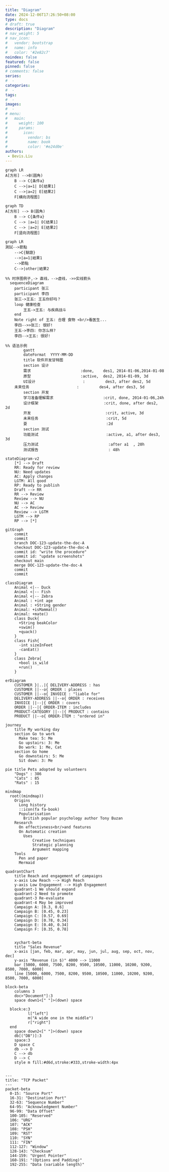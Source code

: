 ```yaml
---
title: "Diagram"
date: 2024-12-06T17:26:50+08:00
type: docs
# draft: true
description: "Diagram"
# nav_weight: 5
# nav_icon:
#   vendor: bootstrap
#   name: info
#   color: '#2e82c7'
noindex: false
featured: false
pinned: false
# comments: false
series:
#  - 
categories:
#  - 
tags:
#  - 
images:
#  - 
# menu:
#   main:
#     weight: 100
#     params:
#       icon:
#         vendor: bs
#         name: book
#         color: '#e24d0e'
authors:
 - Bevis.Liu
---
```


```mermaid
graph LR
A[方形] -->B(圆角)
    B --> C{条件a}
    C -->|a=1| D[结果1]
    C -->|a=2| E[结果2]
    F[横向流程图]
```

```mermaid
graph TD
A[方形] --> B(圆角)
    B --> C{条件a}
    C --> |a=1| D[结果1]
    C --> |a=2| E[结果2]
    F[竖向流程图]
```

```mermaid
graph LR
測試-->節點
    -->C{驗證}
    -->|a=1|結果1
    -->節點
    C-->|other|結果2
```

```mermaid
%% 时序图例子,-> 直线，-->虚线，->>实线箭头
  sequenceDiagram
    participant 张三
    participant 李四
    张三->王五: 王五你好吗？
    loop 健康检查
        王五->王五: 与疾病战斗
    end
    Note right of 王五: 合理 食物 <br/>看医生...
    李四-->>张三: 很好!
    王五->李四: 你怎么样?
    李四-->王五: 很好!
```

```mermaid
%% 语法示例
        gantt
        dateFormat  YYYY-MM-DD
        title 软件开发甘特图
        section 设计
        需求                      :done,    des1, 2014-01-06,2014-01-08
        原型                      :active,  des2, 2014-01-09, 3d
        UI设计                     :         des3, after des2, 5d
    未来任务                     :         des4, after des3, 5d
        section 开发
        学习准备理解需求                      :crit, done, 2014-01-06,24h
        设计框架                             :crit, done, after des2, 2d
        开发                                 :crit, active, 3d
        未来任务                              :crit, 5d
        耍                                   :2d
        section 测试
        功能测试                              :active, a1, after des3, 3d
        压力测试                               :after a1  , 20h
        测试报告                               : 48h
```

```mermaid
stateDiagram-v2
    [*] --> Draft
    RR: Ready for review
    NU: Need updates
    AC: Apply changes
    LGTM: All good
    RP: Ready to publish
    Draft --> RR
    RR --> Review
    Review --> NU
    NU --> AC
    AC --> Review
    Review --> LGTM
    LGTM --> RP
    RP --> [*]
```

```mermaid
gitGraph
    commit
    commit
    branch DOC-123-update-the-doc-A
    checkout DOC-123-update-the-doc-A
    commit id: "write the procedure"
    commit id: "update screenshots"
    checkout main
    merge DOC-123-update-the-doc-A
    commit
    commit
```

```mermaid
classDiagram
    Animal <|-- Duck
    Animal <|-- Fish
    Animal <|-- Zebra
    Animal : +int age
    Animal : +String gender
    Animal: +isMammal()
    Animal: +mate()
    class Duck{
      +String beakColor
      +swim()
      +quack()
    }
    class Fish{
      -int sizeInFeet
      -canEat()
    }
    class Zebra{
      +bool is_wild
      +run()
    }
```

```mermaid
erDiagram
    CUSTOMER }|..|{ DELIVERY-ADDRESS : has
    CUSTOMER ||--o{ ORDER : places
    CUSTOMER ||--o{ INVOICE : "liable for"
    DELIVERY-ADDRESS ||--o{ ORDER : receives
    INVOICE ||--|{ ORDER : covers
    ORDER ||--|{ ORDER-ITEM : includes
    PRODUCT-CATEGORY ||--|{ PRODUCT : contains
    PRODUCT ||--o{ ORDER-ITEM : "ordered in"
```

```mermaid
journey
    title My working day
    section Go to work
      Make tea: 5: Me
      Go upstairs: 3: Me
      Do work: 1: Me, Cat
    section Go home
      Go downstairs: 5: Me
      Sit down: 3: Me
```

```mermaid
pie title Pets adopted by volunteers
    "Dogs" : 386
    "Cats" : 85
    "Rats" : 15
```

```mermaid
mindmap
  root((mindmap))
    Origins
      Long history
      ::icon(fa fa-book)
      Popularisation
        British popular psychology author Tony Buzan
    Research
      On effectivness<br/>and features
      On Automatic creation
        Uses
            Creative techniques
            Strategic planning
            Argument mapping
    Tools
      Pen and paper
      Mermaid
```

<!-- ```mermaid
zenuml
    title Order Service
    @Actor Client #FFEBE6
    @Boundary OrderController #0747A6
    @EC2 <<BFF>> OrderService #E3FCEF
    group BusinessService {
      @Lambda PurchaseService
      @AzureFunction InvoiceService
    }

    @Starter(Client)
    // `POST /orders`
    OrderController.post(payload) {
      OrderService.create(payload) {
        order = new Order(payload)
        if(order != null) {
          par {
            PurchaseService.createPO(order)
            InvoiceService.createInvoice(order)      
          }      
        }
      }
    }
``` -->

```mermaid
quadrantChart
    title Reach and engagement of campaigns
    x-axis Low Reach --> High Reach
    y-axis Low Engagement --> High Engagement
    quadrant-1 We should expand
    quadrant-2 Need to promote
    quadrant-3 Re-evaluate
    quadrant-4 May be improved
    Campaign A: [0.3, 0.6]
    Campaign B: [0.45, 0.23]
    Campaign C: [0.57, 0.69]
    Campaign D: [0.78, 0.34]
    Campaign E: [0.40, 0.34]
    Campaign F: [0.35, 0.78]
```

```mermaid

    xychart-beta
    title "Sales Revenue"
    x-axis [jan, feb, mar, apr, may, jun, jul, aug, sep, oct, nov, dec]
    y-axis "Revenue (in $)" 4000 --> 11000
    bar [5000, 6000, 7500, 8200, 9500, 10500, 11000, 10200, 9200, 8500, 7000, 6000]
    line [5000, 6000, 7500, 8200, 9500, 10500, 11000, 10200, 9200, 8500, 7000, 6000]
```

```mermaid
block-beta
    columns 3
    doc>"Document"]:3
    space down1<[" "]>(down) space

  block:e:3
          l["left"]
          m("A wide one in the middle")
          r["right"]
  end
    space down2<[" "]>(down) space
    db[("DB")]:3
    space:3
    D space C
    db --> D
    C --> db
    D --> C
    style m fill:#d6d,stroke:#333,stroke-width:4px
    
```

```mermaid
---
title: "TCP Packet"
---
packet-beta
  0-15: "Source Port"
  16-31: "Destination Port"
  32-63: "Sequence Number"
  64-95: "Acknowledgment Number"
  96-99: "Data Offset"
  100-105: "Reserved"
  106: "URG"
  107: "ACK"
  108: "PSH"
  109: "RST"
  110: "SYN"
  111: "FIN"
  112-127: "Window"
  128-143: "Checksum"
  144-159: "Urgent Pointer"
  160-191: "(Options and Padding)"
  192-255: "Data (variable length)"
```
